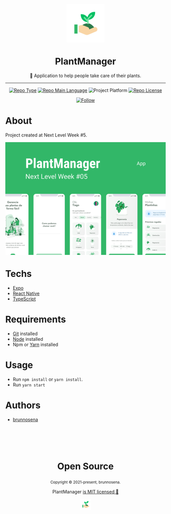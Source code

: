 <div align="center">
    <img src=".github/icon.png" width="120" />    
    <h1>PlantManager</h1>  
    <p>🌱 Application to help people take care of their plants.</p>    
    <hr />    
    <p>
        <a href="https://rocketseat.com/"><img src="https://img.shields.io/badge/type-nlw-purple" alt="Repo Type" /></a>
        <a href="https://www.typescriptlang.org/"><img src="https://img.shields.io/badge/language-typescript-blue" alt="Repo Main Language" /></a>
        <img src="https://img.shields.io/badge/platform-mobile-blueviolet" alt="Project Platform" />                
        <a href="https://github.com/brunnosena/plantmanager/tree/dev/LICENSE"><img src="https://img.shields.io/github/license/brunnosena/plantmanager?color=red&label=license" alt="Repo License" /></a>
    </p>     
    <p><a href="https://www.linkedin.com/in/brunnosena" target="_blank"><img src="https://img.shields.io/twitter/url?label=Connect%20%40brunnosena&logo=linkedin&url=https%3A%2F%2Fwww.twitter.com%2brunnosena%2F" alt="Follow" /></a><p>
</div>

# About

Project created at Next Level Week #5.

<img src=".github/cover.png" width="700" /> 

# Techs

 - [Expo](https://expo.io/)  
 - [React Native](https://reactnative.dev/)
 - [TypeScript](https://www.typescriptlang.org/)

# Requirements

- [Git](https://git-scm.com/) installed
- [Node](https://node.js.org/) installed
- Npm or [Yarn](https://yarnpkg.com/) installed

# Usage

- Run `npm install` or `yarn install`.
- Run `yarn start`

# Authors

- [brunnosena](https://github.com/brunnosena)

<br>
<br>
<br>
<br>

<div align="center">
  <h1>Open Source</h1>
  <sub>Copyright © 2021-present, brunnosena.</sub>
  <p>PlantManager <a href="https://github.com/brunnosena/plantmanager/tree/dev/LICENSE">is MIT licensed 💖</a></p>
  <img src=".github/icon.png" width="35" />
</div>